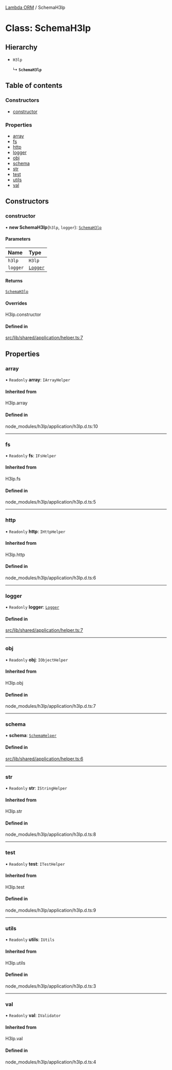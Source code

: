 [Lambda ORM](../README.md) / SchemaH3lp

# Class: SchemaH3lp

## Hierarchy

- `H3lp`

  ↳ **`SchemaH3lp`**

## Table of contents

### Constructors

- [constructor](SchemaH3lp.md#constructor)

### Properties

- [array](SchemaH3lp.md#array)
- [fs](SchemaH3lp.md#fs)
- [http](SchemaH3lp.md#http)
- [logger](SchemaH3lp.md#logger)
- [obj](SchemaH3lp.md#obj)
- [schema](SchemaH3lp.md#schema)
- [str](SchemaH3lp.md#str)
- [test](SchemaH3lp.md#test)
- [utils](SchemaH3lp.md#utils)
- [val](SchemaH3lp.md#val)

## Constructors

### constructor

• **new SchemaH3lp**(`h3lp`, `logger`): [`SchemaH3lp`](SchemaH3lp.md)

#### Parameters

| Name | Type |
| :------ | :------ |
| `h3lp` | `H3lp` |
| `logger` | [`Logger`](Logger.md) |

#### Returns

[`SchemaH3lp`](SchemaH3lp.md)

#### Overrides

H3lp.constructor

#### Defined in

[src/lib/shared/application/helper.ts:7](https://github.com/lambda-orm/lambdaorm-base/blob/5e1abd015335d4a3ec9228dba79c190930c6d0f1/src/lib/shared/application/helper.ts#L7)

## Properties

### array

• `Readonly` **array**: `IArrayHelper`

#### Inherited from

H3lp.array

#### Defined in

node_modules/h3lp/application/h3lp.d.ts:10

___

### fs

• `Readonly` **fs**: `IFsHelper`

#### Inherited from

H3lp.fs

#### Defined in

node_modules/h3lp/application/h3lp.d.ts:5

___

### http

• `Readonly` **http**: `IHttpHelper`

#### Inherited from

H3lp.http

#### Defined in

node_modules/h3lp/application/h3lp.d.ts:6

___

### logger

• `Readonly` **logger**: [`Logger`](Logger.md)

#### Defined in

[src/lib/shared/application/helper.ts:7](https://github.com/lambda-orm/lambdaorm-base/blob/5e1abd015335d4a3ec9228dba79c190930c6d0f1/src/lib/shared/application/helper.ts#L7)

___

### obj

• `Readonly` **obj**: `IObjectHelper`

#### Inherited from

H3lp.obj

#### Defined in

node_modules/h3lp/application/h3lp.d.ts:7

___

### schema

• **schema**: [`SchemaHelper`](SchemaHelper.md)

#### Defined in

[src/lib/shared/application/helper.ts:6](https://github.com/lambda-orm/lambdaorm-base/blob/5e1abd015335d4a3ec9228dba79c190930c6d0f1/src/lib/shared/application/helper.ts#L6)

___

### str

• `Readonly` **str**: `IStringHelper`

#### Inherited from

H3lp.str

#### Defined in

node_modules/h3lp/application/h3lp.d.ts:8

___

### test

• `Readonly` **test**: `ITestHelper`

#### Inherited from

H3lp.test

#### Defined in

node_modules/h3lp/application/h3lp.d.ts:9

___

### utils

• `Readonly` **utils**: `IUtils`

#### Inherited from

H3lp.utils

#### Defined in

node_modules/h3lp/application/h3lp.d.ts:3

___

### val

• `Readonly` **val**: `IValidator`

#### Inherited from

H3lp.val

#### Defined in

node_modules/h3lp/application/h3lp.d.ts:4
